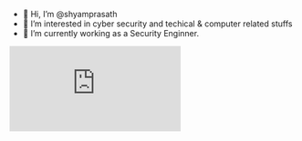 - 👋 Hi, I’m @shyamprasath
- 👀 I’m interested in cyber security and techical & computer related stuffs
- 🌱 I’m currently working as a Security Enginner.

![Tryhackme](https://github.com/shyamprasath18/shyamprasath18/blob/main/tryhackme.html)


<!---
shyamprasath18/shyamprasath18 is a ✨ special ✨ repository because its `README.md` (this file) appears on your GitHub profile.
You can click the Preview link to take a look at your changes.
--->
